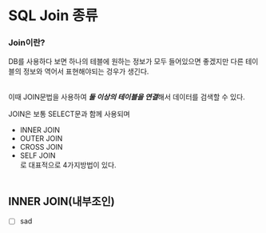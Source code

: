 # SQL Join 종류

### Join이란?
DB를 사용하다 보면 하나의 테블에 원하는 정보가 모두 들어있으면 좋겠지만 다른 테이블의 정보와 역어서 표현해야되는 겅우가 생긴다.</br></br>

이때 JOIN문법을 사용하여 ***둘 이상의 테이블을 연결***해서 데이터를 검색할 수 있다.  

JOIN은 보통 SELECT문과 함께 사용되며  
* INNER JOIN
* OUTER JOIN
* CROSS JOIN
* SELF JOIN  
로 대표적으로 4가지방법이 있다.</br></br>


## INNER JOIN(내부조인)


- [ ]  sad